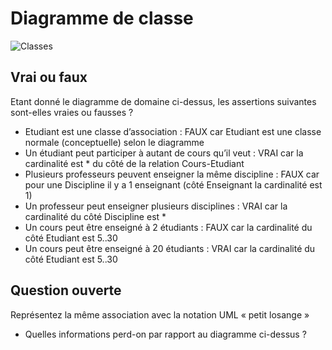 # Diagramme de classe

![Classes](uml/classes.png)

## Vrai ou faux

Etant donné le diagramme de domaine ci-dessus, les assertions suivantes sont-elles vraies ou fausses ? 
- Etudiant est une classe d’association : FAUX car Etudiant est une classe normale (conceptuelle) selon le diagramme
- Un étudiant peut participer à autant de cours qu’il veut : VRAI car la cardinalité est * du côté de la relation Cours-Etudiant
- Plusieurs professeurs peuvent enseigner la même discipline : FAUX car pour une Discipline il y a 1 enseignant (côté Enseignant la cardinalité est 1)
- Un professeur peut enseigner plusieurs disciplines : VRAI car la cardinalité du côté Discipline est *
- Un cours peut être enseigné à 2 étudiants : FAUX car la cardinalité du côté Etudiant est 5..30
- Un cours peut être enseigné à 20 étudiants : VRAI car la cardinalité du côté Etudiant est 5..30

## Question ouverte

Représentez la même association avec la notation UML « petit losange » 

- Quelles informations perd-on par rapport au diagramme ci-dessus ? 